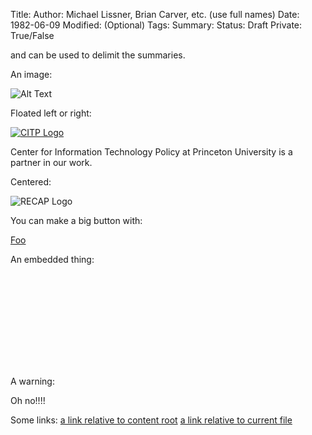 Title:
Author: Michael Lissner, Brian Carver, etc. (use full names)
Date: 1982-06-09
Modified: (Optional)
Tags:
Summary:
Status: Draft
Private: True/False


<!-- PELICAN_BEGIN_SUMMARY --> and <!-- PELICAN_END_SUMMARY --> can be used to delimit the summaries.

An image:

![Alt Text]({filename}/images/han.jpg)

Floated left or right:

<div class="{right-image or left-image}">
    <a href="http://google.com">
        <img src="{filename}/images/recap/citp-logo.png"
             alt="CITP Logo"
             class="img-responsive border">
    </a>
    <p class="caption">Center for Information Technology Policy at Princeton University is a partner in our work.</p>
</div>
<!-- Optionally, do this to force the content to the next line. -->
<div class="clearfix"></div>


Centered:

<div class="text-center">
    <img src="{filename}/images/recap_r-150x150.png"
         alt="RECAP Logo"
         class="img-responsive border"/>
</div>


You can make a big button with:

<a href="blah" class="btn btn-primary btn-lg">Foo</a>

An embedded thing:

<div class="embed-responsive embed-responsive-4by3">
    <iframe class="embed-responsive-item" src="" frameborder="0" allowfullscreen></iframe>
</div>

A warning:

<p class="bg-danger alert">Oh no!!!!</p>

<!-- JS has to come last or it can wind up in summary text. -->
<script type="text/javascript"></script>


Some links:
[a link relative to content root]({filename}/article1.md)
[a link relative to current file]({filename}../article1.md)
